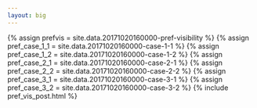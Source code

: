```yaml
---
layout: big
---
```

{% assign prefvis = site.data.20171020160000-pref-visibility %}
{% assign pref_case_1_1 = site.data.20171020160000-case-1-1 %}
{% assign pref_case_1_2 = site.data.20171020160000-case-1-2 %}
{% assign pref_case_2_1 = site.data.20171020160000-case-2-1 %}
{% assign pref_case_2_2 = site.data.20171020160000-case-2-2 %}
{% assign pref_case_3_1 = site.data.20171020160000-case-3-1 %}
{% assign pref_case_3_2 = site.data.20171020160000-case-3-2 %}
{% include pref_vis_post.html %}
